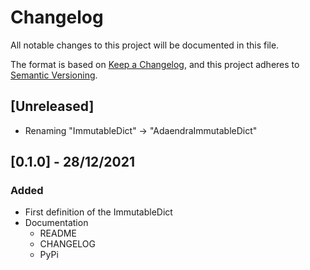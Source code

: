 # Changelog
All notable changes to this project will be documented in this file.

The format is based on [Keep a Changelog](https://keepachangelog.com/en/1.0.0/),
and this project adheres to [Semantic Versioning](https://semver.org/spec/v2.0.0.html).

## [Unreleased]
- Renaming "ImmutableDict" -> "AdaendraImmutableDict"

## [0.1.0] - 28/12/2021
### Added
- First definition of the ImmutableDict
- Documentation
  - README
  - CHANGELOG
  - PyPi